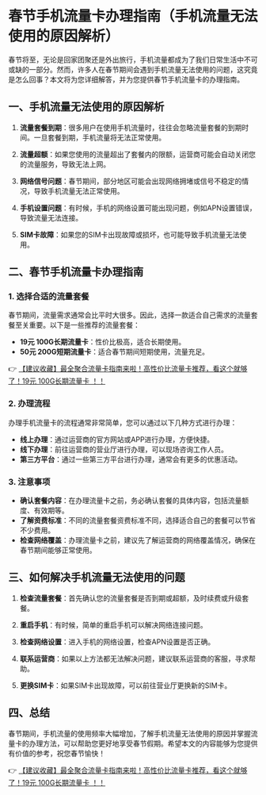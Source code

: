 # 春节手机流量卡办理指南（手机流量无法使用的原因解析）

春节将至，无论是回家团聚还是外出旅行，手机流量都成为了我们日常生活中不可或缺的一部分。然而，许多人在春节期间会遇到手机流量无法使用的问题，这究竟是怎么回事？本文将为您详细解答，并为您提供春节手机流量卡的办理指南。

## 一、手机流量无法使用的原因解析

1. **流量套餐到期**：很多用户在使用手机流量时，往往会忽略流量套餐的到期时间。一旦套餐到期，手机流量将无法正常使用。

2. **流量超额**：如果您使用的流量超出了套餐内的限额，运营商可能会自动关闭您的流量服务，导致无法上网。

3. **网络信号问题**：春节期间，部分地区可能会出现网络拥堵或信号不稳定的情况，导致手机流量无法正常使用。

4. **手机设置问题**：有时候，手机的网络设置可能出现问题，例如APN设置错误，导致流量无法连接。

5. **SIM卡故障**：如果您的SIM卡出现故障或损坏，也可能导致手机流量无法使用。

## 二、春节手机流量卡办理指南

### 1. 选择合适的流量套餐

春节期间，流量需求通常会比平时大很多。因此，选择一款适合自己需求的流量套餐至关重要。以下是一些推荐的流量套餐：

- **19元 100G长期流量卡**：性价比极高，适合长期使用。
- **50元 200G短期流量卡**：适合春节期间短期使用，流量充足。

👉 [【建议收藏】最全聚合流量卡指南来啦！高性价比流量卡推荐，看这个就够了！19元 100G长期流量卡 ！！](https://bit.ly/Liuliangka)

### 2. 办理流程

办理手机流量卡的流程通常非常简单，您可以通过以下几种方式进行办理：

- **线上办理**：通过运营商的官方网站或APP进行办理，方便快捷。
- **线下办理**：前往运营商的营业厅进行办理，可以现场咨询工作人员。
- **第三方平台**：通过一些第三方平台进行办理，通常会有更多的优惠活动。

### 3. 注意事项

- **确认套餐内容**：在办理流量卡之前，务必确认套餐的具体内容，包括流量额度、有效期等。
- **了解资费标准**：不同的流量套餐资费标准不同，选择适合自己的套餐可以节省不少费用。
- **检查网络覆盖**：办理流量卡之前，建议先了解运营商的网络覆盖情况，确保在春节期间能够正常使用。

## 三、如何解决手机流量无法使用的问题

1. **检查流量套餐**：首先确认您的流量套餐是否到期或超额，及时续费或升级套餐。

2. **重启手机**：有时候，简单的重启手机可以解决网络连接问题。

3. **检查网络设置**：进入手机的网络设置，检查APN设置是否正确。

4. **联系运营商**：如果以上方法都无法解决问题，建议联系运营商的客服，寻求帮助。

5. **更换SIM卡**：如果SIM卡出现故障，可以前往营业厅更换新的SIM卡。

## 四、总结

春节期间，手机流量的使用频率大幅增加，了解手机流量无法使用的原因并掌握流量卡的办理方法，可以帮助您更好地享受春节假期。希望本文的内容能够为您提供有价值的参考，祝您春节愉快！

👉 [【建议收藏】最全聚合流量卡指南来啦！高性价比流量卡推荐，看这个就够了！19元 100G长期流量卡 ！！](https://bit.ly/Liuliangka)